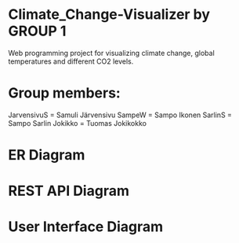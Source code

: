 # Climate_Change-Visualizer by GROUP 1
Web programming project for visualizing climate change, global temperatures and different CO2 levels.

# Group members:
JarvensivuS = Samuli Järvensivu
SampeW = Sampo Ikonen
SarlinS = Sampo Sarlin
Jokikko = Tuomas Jokikokko

# ER Diagram

# REST API Diagram

# User Interface Diagram
